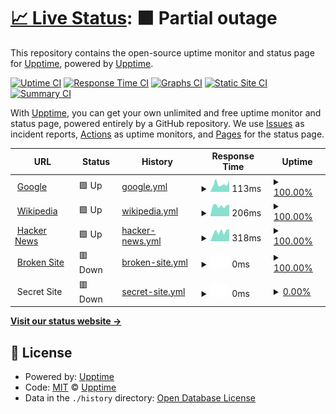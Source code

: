 # [📈 Live Status](https://upptime.github.io/upptime): <!--live status--> **🟧 Partial outage**

This repository contains the open-source uptime monitor and status page for [Upptime](https://upptime.js.org), powered by [Upptime](https://github.com/upptime/upptime).

[![Uptime CI](https://github.com/koj-co/upptime/workflows/Uptime%20CI/badge.svg)](https://github.com/koj-co/upptime/actions?query=workflow%3A%22Uptime+CI%22)
[![Response Time CI](https://github.com/koj-co/upptime/workflows/Response%20Time%20CI/badge.svg)](https://github.com/koj-co/upptime/actions?query=workflow%3A%22Response+Time+CI%22)
[![Graphs CI](https://github.com/koj-co/upptime/workflows/Graphs%20CI/badge.svg)](https://github.com/koj-co/upptime/actions?query=workflow%3A%22Graphs+CI%22)
[![Static Site CI](https://github.com/koj-co/upptime/workflows/Static%20Site%20CI/badge.svg)](https://github.com/koj-co/upptime/actions?query=workflow%3A%22Static+Site+CI%22)
[![Summary CI](https://github.com/koj-co/upptime/workflows/Summary%20CI/badge.svg)](https://github.com/koj-co/upptime/actions?query=workflow%3A%22Summary+CI%22)

With [Upptime](https://upptime.js.org), you can get your own unlimited and free uptime monitor and status page, powered entirely by a GitHub repository. We use [Issues](https://github.com/upptime/upptime/issues) as incident reports, [Actions](https://github.com/Seklfreak/upptime/actions) as uptime monitors, and [Pages](https://upptime.github.io/upptime) for the status page.

<!--start: status pages-->
<!-- This summary is generated by Upptime (https://github.com/upptime/upptime) -->
<!-- Do not edit this manually, your changes will be overwritten -->
<!-- prettier-ignore -->
| URL | Status | History | Response Time | Uptime |
| --- | ------ | ------- | ------------- | ------ |
| <img alt="" src="https://favicons.githubusercontent.com/www.google.com" height="13"> [Google](https://www.google.com) | 🟩 Up | [google.yml](https://github.com/Seklfreak/upptime/commits/HEAD/history/google.yml) | <details><summary><img alt="Response time graph" src="./graphs/google/response-time-week.png" height="20"> 113ms</summary><br><a href="https://Seklfreak.github.io/upptime/history/google"><img alt="Response time 88" src="https://img.shields.io/endpoint?url=https%3A%2F%2Fraw.githubusercontent.com%2FSeklfreak%2Fupptime%2FHEAD%2Fapi%2Fgoogle%2Fresponse-time.json"></a><br><a href="https://Seklfreak.github.io/upptime/history/google"><img alt="24-hour response time 163" src="https://img.shields.io/endpoint?url=https%3A%2F%2Fraw.githubusercontent.com%2FSeklfreak%2Fupptime%2FHEAD%2Fapi%2Fgoogle%2Fresponse-time-day.json"></a><br><a href="https://Seklfreak.github.io/upptime/history/google"><img alt="7-day response time 113" src="https://img.shields.io/endpoint?url=https%3A%2F%2Fraw.githubusercontent.com%2FSeklfreak%2Fupptime%2FHEAD%2Fapi%2Fgoogle%2Fresponse-time-week.json"></a><br><a href="https://Seklfreak.github.io/upptime/history/google"><img alt="30-day response time 91" src="https://img.shields.io/endpoint?url=https%3A%2F%2Fraw.githubusercontent.com%2FSeklfreak%2Fupptime%2FHEAD%2Fapi%2Fgoogle%2Fresponse-time-month.json"></a><br><a href="https://Seklfreak.github.io/upptime/history/google"><img alt="1-year response time 88" src="https://img.shields.io/endpoint?url=https%3A%2F%2Fraw.githubusercontent.com%2FSeklfreak%2Fupptime%2FHEAD%2Fapi%2Fgoogle%2Fresponse-time-year.json"></a></details> | <details><summary><a href="https://Seklfreak.github.io/upptime/history/google">100.00%</a></summary><a href="https://Seklfreak.github.io/upptime/history/google"><img alt="All-time uptime 100.00%" src="https://img.shields.io/endpoint?url=https%3A%2F%2Fraw.githubusercontent.com%2FSeklfreak%2Fupptime%2FHEAD%2Fapi%2Fgoogle%2Fuptime.json"></a><br><a href="https://Seklfreak.github.io/upptime/history/google"><img alt="24-hour uptime 100.00%" src="https://img.shields.io/endpoint?url=https%3A%2F%2Fraw.githubusercontent.com%2FSeklfreak%2Fupptime%2FHEAD%2Fapi%2Fgoogle%2Fuptime-day.json"></a><br><a href="https://Seklfreak.github.io/upptime/history/google"><img alt="7-day uptime 100.00%" src="https://img.shields.io/endpoint?url=https%3A%2F%2Fraw.githubusercontent.com%2FSeklfreak%2Fupptime%2FHEAD%2Fapi%2Fgoogle%2Fuptime-week.json"></a><br><a href="https://Seklfreak.github.io/upptime/history/google"><img alt="30-day uptime 100.00%" src="https://img.shields.io/endpoint?url=https%3A%2F%2Fraw.githubusercontent.com%2FSeklfreak%2Fupptime%2FHEAD%2Fapi%2Fgoogle%2Fuptime-month.json"></a><br><a href="https://Seklfreak.github.io/upptime/history/google"><img alt="1-year uptime 100.00%" src="https://img.shields.io/endpoint?url=https%3A%2F%2Fraw.githubusercontent.com%2FSeklfreak%2Fupptime%2FHEAD%2Fapi%2Fgoogle%2Fuptime-year.json"></a></details>
| <img alt="" src="https://favicons.githubusercontent.com/en.wikipedia.org" height="13"> [Wikipedia](https://en.wikipedia.org) | 🟩 Up | [wikipedia.yml](https://github.com/Seklfreak/upptime/commits/HEAD/history/wikipedia.yml) | <details><summary><img alt="Response time graph" src="./graphs/wikipedia/response-time-week.png" height="20"> 206ms</summary><br><a href="https://Seklfreak.github.io/upptime/history/wikipedia"><img alt="Response time 184" src="https://img.shields.io/endpoint?url=https%3A%2F%2Fraw.githubusercontent.com%2FSeklfreak%2Fupptime%2FHEAD%2Fapi%2Fwikipedia%2Fresponse-time.json"></a><br><a href="https://Seklfreak.github.io/upptime/history/wikipedia"><img alt="24-hour response time 228" src="https://img.shields.io/endpoint?url=https%3A%2F%2Fraw.githubusercontent.com%2FSeklfreak%2Fupptime%2FHEAD%2Fapi%2Fwikipedia%2Fresponse-time-day.json"></a><br><a href="https://Seklfreak.github.io/upptime/history/wikipedia"><img alt="7-day response time 206" src="https://img.shields.io/endpoint?url=https%3A%2F%2Fraw.githubusercontent.com%2FSeklfreak%2Fupptime%2FHEAD%2Fapi%2Fwikipedia%2Fresponse-time-week.json"></a><br><a href="https://Seklfreak.github.io/upptime/history/wikipedia"><img alt="30-day response time 233" src="https://img.shields.io/endpoint?url=https%3A%2F%2Fraw.githubusercontent.com%2FSeklfreak%2Fupptime%2FHEAD%2Fapi%2Fwikipedia%2Fresponse-time-month.json"></a><br><a href="https://Seklfreak.github.io/upptime/history/wikipedia"><img alt="1-year response time 184" src="https://img.shields.io/endpoint?url=https%3A%2F%2Fraw.githubusercontent.com%2FSeklfreak%2Fupptime%2FHEAD%2Fapi%2Fwikipedia%2Fresponse-time-year.json"></a></details> | <details><summary><a href="https://Seklfreak.github.io/upptime/history/wikipedia">100.00%</a></summary><a href="https://Seklfreak.github.io/upptime/history/wikipedia"><img alt="All-time uptime 100.00%" src="https://img.shields.io/endpoint?url=https%3A%2F%2Fraw.githubusercontent.com%2FSeklfreak%2Fupptime%2FHEAD%2Fapi%2Fwikipedia%2Fuptime.json"></a><br><a href="https://Seklfreak.github.io/upptime/history/wikipedia"><img alt="24-hour uptime 100.00%" src="https://img.shields.io/endpoint?url=https%3A%2F%2Fraw.githubusercontent.com%2FSeklfreak%2Fupptime%2FHEAD%2Fapi%2Fwikipedia%2Fuptime-day.json"></a><br><a href="https://Seklfreak.github.io/upptime/history/wikipedia"><img alt="7-day uptime 100.00%" src="https://img.shields.io/endpoint?url=https%3A%2F%2Fraw.githubusercontent.com%2FSeklfreak%2Fupptime%2FHEAD%2Fapi%2Fwikipedia%2Fuptime-week.json"></a><br><a href="https://Seklfreak.github.io/upptime/history/wikipedia"><img alt="30-day uptime 100.00%" src="https://img.shields.io/endpoint?url=https%3A%2F%2Fraw.githubusercontent.com%2FSeklfreak%2Fupptime%2FHEAD%2Fapi%2Fwikipedia%2Fuptime-month.json"></a><br><a href="https://Seklfreak.github.io/upptime/history/wikipedia"><img alt="1-year uptime 100.00%" src="https://img.shields.io/endpoint?url=https%3A%2F%2Fraw.githubusercontent.com%2FSeklfreak%2Fupptime%2FHEAD%2Fapi%2Fwikipedia%2Fuptime-year.json"></a></details>
| <img alt="" src="https://favicons.githubusercontent.com/news.ycombinator.com" height="13"> [Hacker News](https://news.ycombinator.com) | 🟩 Up | [hacker-news.yml](https://github.com/Seklfreak/upptime/commits/HEAD/history/hacker-news.yml) | <details><summary><img alt="Response time graph" src="./graphs/hacker-news/response-time-week.png" height="20"> 318ms</summary><br><a href="https://Seklfreak.github.io/upptime/history/hacker-news"><img alt="Response time 386" src="https://img.shields.io/endpoint?url=https%3A%2F%2Fraw.githubusercontent.com%2FSeklfreak%2Fupptime%2FHEAD%2Fapi%2Fhacker-news%2Fresponse-time.json"></a><br><a href="https://Seklfreak.github.io/upptime/history/hacker-news"><img alt="24-hour response time 344" src="https://img.shields.io/endpoint?url=https%3A%2F%2Fraw.githubusercontent.com%2FSeklfreak%2Fupptime%2FHEAD%2Fapi%2Fhacker-news%2Fresponse-time-day.json"></a><br><a href="https://Seklfreak.github.io/upptime/history/hacker-news"><img alt="7-day response time 318" src="https://img.shields.io/endpoint?url=https%3A%2F%2Fraw.githubusercontent.com%2FSeklfreak%2Fupptime%2FHEAD%2Fapi%2Fhacker-news%2Fresponse-time-week.json"></a><br><a href="https://Seklfreak.github.io/upptime/history/hacker-news"><img alt="30-day response time 347" src="https://img.shields.io/endpoint?url=https%3A%2F%2Fraw.githubusercontent.com%2FSeklfreak%2Fupptime%2FHEAD%2Fapi%2Fhacker-news%2Fresponse-time-month.json"></a><br><a href="https://Seklfreak.github.io/upptime/history/hacker-news"><img alt="1-year response time 386" src="https://img.shields.io/endpoint?url=https%3A%2F%2Fraw.githubusercontent.com%2FSeklfreak%2Fupptime%2FHEAD%2Fapi%2Fhacker-news%2Fresponse-time-year.json"></a></details> | <details><summary><a href="https://Seklfreak.github.io/upptime/history/hacker-news">100.00%</a></summary><a href="https://Seklfreak.github.io/upptime/history/hacker-news"><img alt="All-time uptime 99.97%" src="https://img.shields.io/endpoint?url=https%3A%2F%2Fraw.githubusercontent.com%2FSeklfreak%2Fupptime%2FHEAD%2Fapi%2Fhacker-news%2Fuptime.json"></a><br><a href="https://Seklfreak.github.io/upptime/history/hacker-news"><img alt="24-hour uptime 100.00%" src="https://img.shields.io/endpoint?url=https%3A%2F%2Fraw.githubusercontent.com%2FSeklfreak%2Fupptime%2FHEAD%2Fapi%2Fhacker-news%2Fuptime-day.json"></a><br><a href="https://Seklfreak.github.io/upptime/history/hacker-news"><img alt="7-day uptime 100.00%" src="https://img.shields.io/endpoint?url=https%3A%2F%2Fraw.githubusercontent.com%2FSeklfreak%2Fupptime%2FHEAD%2Fapi%2Fhacker-news%2Fuptime-week.json"></a><br><a href="https://Seklfreak.github.io/upptime/history/hacker-news"><img alt="30-day uptime 100.00%" src="https://img.shields.io/endpoint?url=https%3A%2F%2Fraw.githubusercontent.com%2FSeklfreak%2Fupptime%2FHEAD%2Fapi%2Fhacker-news%2Fuptime-month.json"></a><br><a href="https://Seklfreak.github.io/upptime/history/hacker-news"><img alt="1-year uptime 99.96%" src="https://img.shields.io/endpoint?url=https%3A%2F%2Fraw.githubusercontent.com%2FSeklfreak%2Fupptime%2FHEAD%2Fapi%2Fhacker-news%2Fuptime-year.json"></a></details>
| <img alt="" src="https://favicons.githubusercontent.com/thissitedoesnotexist.com" height="13"> [Broken Site](https://thissitedoesnotexist.com) | 🟥 Down | [broken-site.yml](https://github.com/Seklfreak/upptime/commits/HEAD/history/broken-site.yml) | <details><summary><img alt="Response time graph" src="./graphs/broken-site/response-time-week.png" height="20"> 0ms</summary><br><a href="https://Seklfreak.github.io/upptime/history/broken-site"><img alt="Response time 0" src="https://img.shields.io/endpoint?url=https%3A%2F%2Fraw.githubusercontent.com%2FSeklfreak%2Fupptime%2FHEAD%2Fapi%2Fbroken-site%2Fresponse-time.json"></a><br><a href="https://Seklfreak.github.io/upptime/history/broken-site"><img alt="24-hour response time 0" src="https://img.shields.io/endpoint?url=https%3A%2F%2Fraw.githubusercontent.com%2FSeklfreak%2Fupptime%2FHEAD%2Fapi%2Fbroken-site%2Fresponse-time-day.json"></a><br><a href="https://Seklfreak.github.io/upptime/history/broken-site"><img alt="7-day response time 0" src="https://img.shields.io/endpoint?url=https%3A%2F%2Fraw.githubusercontent.com%2FSeklfreak%2Fupptime%2FHEAD%2Fapi%2Fbroken-site%2Fresponse-time-week.json"></a><br><a href="https://Seklfreak.github.io/upptime/history/broken-site"><img alt="30-day response time 0" src="https://img.shields.io/endpoint?url=https%3A%2F%2Fraw.githubusercontent.com%2FSeklfreak%2Fupptime%2FHEAD%2Fapi%2Fbroken-site%2Fresponse-time-month.json"></a><br><a href="https://Seklfreak.github.io/upptime/history/broken-site"><img alt="1-year response time 0" src="https://img.shields.io/endpoint?url=https%3A%2F%2Fraw.githubusercontent.com%2FSeklfreak%2Fupptime%2FHEAD%2Fapi%2Fbroken-site%2Fresponse-time-year.json"></a></details> | <details><summary><a href="https://Seklfreak.github.io/upptime/history/broken-site">100.00%</a></summary><a href="https://Seklfreak.github.io/upptime/history/broken-site"><img alt="All-time uptime 100.00%" src="https://img.shields.io/endpoint?url=https%3A%2F%2Fraw.githubusercontent.com%2FSeklfreak%2Fupptime%2FHEAD%2Fapi%2Fbroken-site%2Fuptime.json"></a><br><a href="https://Seklfreak.github.io/upptime/history/broken-site"><img alt="24-hour uptime 100.00%" src="https://img.shields.io/endpoint?url=https%3A%2F%2Fraw.githubusercontent.com%2FSeklfreak%2Fupptime%2FHEAD%2Fapi%2Fbroken-site%2Fuptime-day.json"></a><br><a href="https://Seklfreak.github.io/upptime/history/broken-site"><img alt="7-day uptime 100.00%" src="https://img.shields.io/endpoint?url=https%3A%2F%2Fraw.githubusercontent.com%2FSeklfreak%2Fupptime%2FHEAD%2Fapi%2Fbroken-site%2Fuptime-week.json"></a><br><a href="https://Seklfreak.github.io/upptime/history/broken-site"><img alt="30-day uptime 100.00%" src="https://img.shields.io/endpoint?url=https%3A%2F%2Fraw.githubusercontent.com%2FSeklfreak%2Fupptime%2FHEAD%2Fapi%2Fbroken-site%2Fuptime-month.json"></a><br><a href="https://Seklfreak.github.io/upptime/history/broken-site"><img alt="1-year uptime 100.00%" src="https://img.shields.io/endpoint?url=https%3A%2F%2Fraw.githubusercontent.com%2FSeklfreak%2Fupptime%2FHEAD%2Fapi%2Fbroken-site%2Fuptime-year.json"></a></details>
| <img alt="" src="https://favicons.githubusercontent.com/null" height="13"> Secret Site | 🟥 Down | [secret-site.yml](https://github.com/Seklfreak/upptime/commits/HEAD/history/secret-site.yml) | <details><summary><img alt="Response time graph" src="./graphs/secret-site/response-time-week.png" height="20"> 0ms</summary><br><a href="https://Seklfreak.github.io/upptime/history/secret-site"><img alt="Response time 0" src="https://img.shields.io/endpoint?url=https%3A%2F%2Fraw.githubusercontent.com%2FSeklfreak%2Fupptime%2FHEAD%2Fapi%2Fsecret-site%2Fresponse-time.json"></a><br><a href="https://Seklfreak.github.io/upptime/history/secret-site"><img alt="24-hour response time 0" src="https://img.shields.io/endpoint?url=https%3A%2F%2Fraw.githubusercontent.com%2FSeklfreak%2Fupptime%2FHEAD%2Fapi%2Fsecret-site%2Fresponse-time-day.json"></a><br><a href="https://Seklfreak.github.io/upptime/history/secret-site"><img alt="7-day response time 0" src="https://img.shields.io/endpoint?url=https%3A%2F%2Fraw.githubusercontent.com%2FSeklfreak%2Fupptime%2FHEAD%2Fapi%2Fsecret-site%2Fresponse-time-week.json"></a><br><a href="https://Seklfreak.github.io/upptime/history/secret-site"><img alt="30-day response time 0" src="https://img.shields.io/endpoint?url=https%3A%2F%2Fraw.githubusercontent.com%2FSeklfreak%2Fupptime%2FHEAD%2Fapi%2Fsecret-site%2Fresponse-time-month.json"></a><br><a href="https://Seklfreak.github.io/upptime/history/secret-site"><img alt="1-year response time 0" src="https://img.shields.io/endpoint?url=https%3A%2F%2Fraw.githubusercontent.com%2FSeklfreak%2Fupptime%2FHEAD%2Fapi%2Fsecret-site%2Fresponse-time-year.json"></a></details> | <details><summary><a href="https://Seklfreak.github.io/upptime/history/secret-site">0.00%</a></summary><a href="https://Seklfreak.github.io/upptime/history/secret-site"><img alt="All-time uptime 30.66%" src="https://img.shields.io/endpoint?url=https%3A%2F%2Fraw.githubusercontent.com%2FSeklfreak%2Fupptime%2FHEAD%2Fapi%2Fsecret-site%2Fuptime.json"></a><br><a href="https://Seklfreak.github.io/upptime/history/secret-site"><img alt="24-hour uptime 0.00%" src="https://img.shields.io/endpoint?url=https%3A%2F%2Fraw.githubusercontent.com%2FSeklfreak%2Fupptime%2FHEAD%2Fapi%2Fsecret-site%2Fuptime-day.json"></a><br><a href="https://Seklfreak.github.io/upptime/history/secret-site"><img alt="7-day uptime 0.00%" src="https://img.shields.io/endpoint?url=https%3A%2F%2Fraw.githubusercontent.com%2FSeklfreak%2Fupptime%2FHEAD%2Fapi%2Fsecret-site%2Fuptime-week.json"></a><br><a href="https://Seklfreak.github.io/upptime/history/secret-site"><img alt="30-day uptime 0.00%" src="https://img.shields.io/endpoint?url=https%3A%2F%2Fraw.githubusercontent.com%2FSeklfreak%2Fupptime%2FHEAD%2Fapi%2Fsecret-site%2Fuptime-month.json"></a><br><a href="https://Seklfreak.github.io/upptime/history/secret-site"><img alt="1-year uptime 13.09%" src="https://img.shields.io/endpoint?url=https%3A%2F%2Fraw.githubusercontent.com%2FSeklfreak%2Fupptime%2FHEAD%2Fapi%2Fsecret-site%2Fuptime-year.json"></a></details>

<!--end: status pages-->

[**Visit our status website →**](https://upptime.github.io/upptime)

## 📄 License

- Powered by: [Upptime](https://github.com/upptime/upptime)
- Code: [MIT](./LICENSE) © [Upptime](https://upptime.js.org)
- Data in the `./history` directory: [Open Database License](https://opendatacommons.org/licenses/odbl/1-0/)
